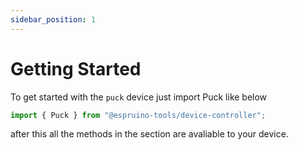 ```yaml
---
sidebar_position: 1
---
```


# Getting Started

To get started with the `puck` device just import Puck like below

```javascript
import { Puck } from "@espruino-tools/device-controller";
```

after this all the methods in the section are avaliable to your device.
